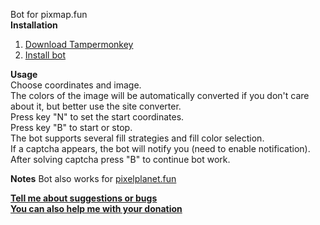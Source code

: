 Bot for pixmap.fun<br/>
**Installation**<br/>
1. [Download Tampermonkey](https://www.tampermonkey.net)
2. [Install bot](https://touchedbydarkness.github.io/stuff/ppf_bot_2/initer.user.js)

**Usage**<br/>
  Choose coordinates and image.<br/>
  The colors of the image will be automatically converted if you don't care about it, but better use the site converter.<br/>
  Press key "N" to set the start coordinates.<br/>
  Press key "B" to start or stop.<br/>
  The bot supports several fill strategies and fill color selection.<br/>
  If a captcha appears, the bot will notify you (need to enable notification).<br/>
  After solving captcha press "B" to continue bot work.

**Notes** 
  Bot also works for [pixelplanet.fun](https://pixelplanet.fun)

**[Tell me about suggestions or bugs](https://discord.gg/VyfVmD2nhZ)**<br/>
**[You can also help me with your donation](https://boosty.to/touchedbydarkness)**
